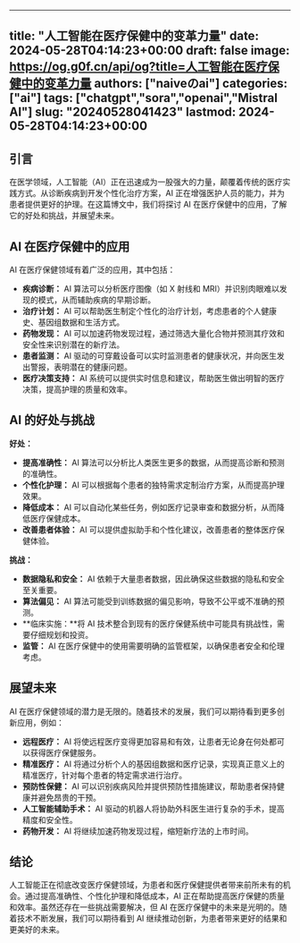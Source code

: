 
---
title: "人工智能在医疗保健中的变革力量"
date: 2024-05-28T04:14:23+00:00
draft: false
image: https://og.g0f.cn/api/og?title=人工智能在医疗保健中的变革力量
authors: ["naiveのai"]
categories: ["ai"]
tags: ["chatgpt","sora","openai","Mistral AI"]
slug: "20240528041423"
lastmod: 2024-05-28T04:14:23+00:00
---
## 引言

在医学领域，人工智能（AI）正在迅速成为一股强大的力量，颠覆着传统的医疗实践方式。从诊断疾病到开发个性化治疗方案，AI 正在增强医护人员的能力，并为患者提供更好的护理。在这篇博文中，我们将探讨 AI 在医疗保健中的应用，了解它的好处和挑战，并展望未来。

## AI 在医疗保健中的应用

AI 在医疗保健领域有着广泛的应用，其中包括：

* **疾病诊断：** AI 算法可以分析医疗图像（如 X 射线和 MRI）并识别肉眼难以发现的模式，从而辅助疾病的早期诊断。
* **治疗计划：** AI 可以帮助医生制定个性化的治疗计划，考虑患者的个人健康史、基因组数据和生活方式。
* **药物发现：** AI 可以加速药物发现过程，通过筛选大量化合物并预测其疗效和安全性来识别潜在的新疗法。
* **患者监测：** AI 驱动的可穿戴设备可以实时监测患者的健康状况，并向医生发出警报，表明潜在的健康问题。
* **医疗决策支持：** AI 系统可以提供实时信息和建议，帮助医生做出明智的医疗决策，提高护理的质量和效率。

## AI 的好处与挑战

**好处：**

* **提高准确性：** AI 算法可以分析比人类医生更多的数据，从而提高诊断和预测的准确性。
* **个性化护理：** AI 可以根据每个患者的独特需求定制治疗方案，从而提高护理效果。
* **降低成本：** AI 可以自动化某些任务，例如医疗记录审查和数据分析，从而降低医疗保健成本。
* **改善患者体验：** AI 可以提供虚拟助手和个性化建议，改善患者的整体医疗保健体验。

**挑战：**

* **数据隐私和安全：** AI 依赖于大量患者数据，因此确保这些数据的隐私和安全至关重要。
* **算法偏见：** AI 算法可能受到训练数据的偏见影响，导致不公平或不准确的预测。
* **临床实施：**将 AI 技术整合到现有的医疗保健系统中可能具有挑战性，需要仔细规划和投资。
* **监管：** AI 在医疗保健中的使用需要明确的监管框架，以确保患者安全和伦理考虑。

## 展望未来

AI 在医疗保健领域的潜力是无限的。随着技术的发展，我们可以期待看到更多创新应用，例如：

* **远程医疗：** AI 将使远程医疗变得更加容易和有效，让患者无论身在何处都可以获得医疗保健服务。
* **精准医疗：** AI 将通过分析个人的基因组数据和医疗记录，实现真正意义上的精准医疗，针对每个患者的特定需求进行治疗。
* **预防性保健：** AI 可以识别疾病风险并提供预防性措施建议，帮助患者保持健康并避免昂贵的干预。
* **人工智能辅助手术：** AI 驱动的机器人将协助外科医生进行复杂的手术，提高精度和安全性。
* **药物开发：** AI 将继续加速药物发现过程，缩短新疗法的上市时间。

## 结论

人工智能正在彻底改变医疗保健领域，为患者和医疗保健提供者带来前所未有的机会。通过提高准确性、个性化护理和降低成本，AI 正在帮助提高医疗保健的质量和效率。虽然还存在一些挑战需要解决，但 AI 在医疗保健中的未来是光明的。随着技术不断发展，我们可以期待看到 AI 继续推动创新，为患者带来更好的结果和更美好的未来。